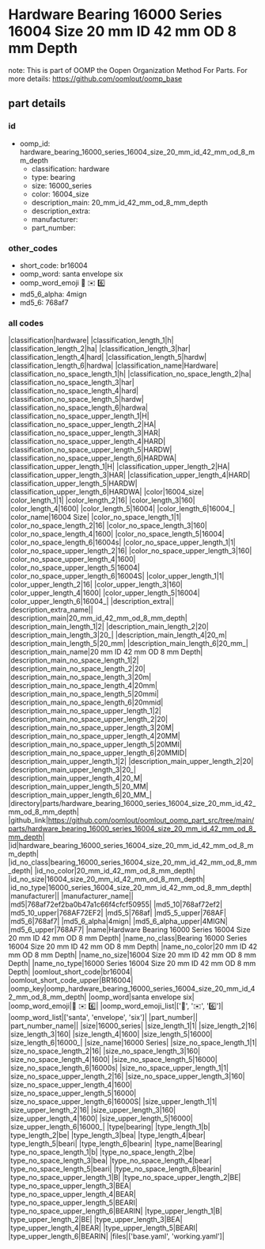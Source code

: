 # Hardware Bearing 16000 Series 16004 Size 20 mm ID 42 mm OD 8 mm Depth  

note: This is part of OOMP the Oopen Organization Method For Parts. For more details: https://github.com/oomlout/oomp_base

##  part details





### id
* oomp_id: hardware_bearing_16000_series_16004_size_20_mm_id_42_mm_od_8_mm_depth
  * classification: hardware
  * type: bearing
  * size: 16000_series
  * color: 16004_size
  * description_main: 20_mm_id_42_mm_od_8_mm_depth
  * description_extra: 
  * manufacturer: 
  * part_number: 

### other_codes
* short_code: br16004
* oomp_word: santa envelope six
* oomp_word_emoji :santa: :envelope: :six:
* md5_6_alpha: 4mign
* md5_6: 768af7

### all codes 
|classification|hardware|
|classification_length_1|h|
|classification_length_2|ha|
|classification_length_3|har|
|classification_length_4|hard|
|classification_length_5|hardw|
|classification_length_6|hardwa|
|classification_name|Hardware|
|classification_no_space_length_1|h|
|classification_no_space_length_2|ha|
|classification_no_space_length_3|har|
|classification_no_space_length_4|hard|
|classification_no_space_length_5|hardw|
|classification_no_space_length_6|hardwa|
|classification_no_space_upper_length_1|H|
|classification_no_space_upper_length_2|HA|
|classification_no_space_upper_length_3|HAR|
|classification_no_space_upper_length_4|HARD|
|classification_no_space_upper_length_5|HARDW|
|classification_no_space_upper_length_6|HARDWA|
|classification_upper_length_1|H|
|classification_upper_length_2|HA|
|classification_upper_length_3|HAR|
|classification_upper_length_4|HARD|
|classification_upper_length_5|HARDW|
|classification_upper_length_6|HARDWA|
|color|16004_size|
|color_length_1|1|
|color_length_2|16|
|color_length_3|160|
|color_length_4|1600|
|color_length_5|16004|
|color_length_6|16004_|
|color_name|16004 Size|
|color_no_space_length_1|1|
|color_no_space_length_2|16|
|color_no_space_length_3|160|
|color_no_space_length_4|1600|
|color_no_space_length_5|16004|
|color_no_space_length_6|16004s|
|color_no_space_upper_length_1|1|
|color_no_space_upper_length_2|16|
|color_no_space_upper_length_3|160|
|color_no_space_upper_length_4|1600|
|color_no_space_upper_length_5|16004|
|color_no_space_upper_length_6|16004S|
|color_upper_length_1|1|
|color_upper_length_2|16|
|color_upper_length_3|160|
|color_upper_length_4|1600|
|color_upper_length_5|16004|
|color_upper_length_6|16004_|
|description_extra||
|description_extra_name||
|description_main|20_mm_id_42_mm_od_8_mm_depth|
|description_main_length_1|2|
|description_main_length_2|20|
|description_main_length_3|20_|
|description_main_length_4|20_m|
|description_main_length_5|20_mm|
|description_main_length_6|20_mm_|
|description_main_name|20 mm ID 42 mm OD 8 mm Depth|
|description_main_no_space_length_1|2|
|description_main_no_space_length_2|20|
|description_main_no_space_length_3|20m|
|description_main_no_space_length_4|20mm|
|description_main_no_space_length_5|20mmi|
|description_main_no_space_length_6|20mmid|
|description_main_no_space_upper_length_1|2|
|description_main_no_space_upper_length_2|20|
|description_main_no_space_upper_length_3|20M|
|description_main_no_space_upper_length_4|20MM|
|description_main_no_space_upper_length_5|20MMI|
|description_main_no_space_upper_length_6|20MMID|
|description_main_upper_length_1|2|
|description_main_upper_length_2|20|
|description_main_upper_length_3|20_|
|description_main_upper_length_4|20_M|
|description_main_upper_length_5|20_MM|
|description_main_upper_length_6|20_MM_|
|directory|parts/hardware_bearing_16000_series_16004_size_20_mm_id_42_mm_od_8_mm_depth|
|github_link|https://github.com/oomlout/oomlout_oomp_part_src/tree/main/parts/hardware_bearing_16000_series_16004_size_20_mm_id_42_mm_od_8_mm_depth|
|id|hardware_bearing_16000_series_16004_size_20_mm_id_42_mm_od_8_mm_depth|
|id_no_class|bearing_16000_series_16004_size_20_mm_id_42_mm_od_8_mm_depth|
|id_no_color|20_mm_id_42_mm_od_8_mm_depth|
|id_no_size|16004_size_20_mm_id_42_mm_od_8_mm_depth|
|id_no_type|16000_series_16004_size_20_mm_id_42_mm_od_8_mm_depth|
|manufacturer||
|manufacturer_name||
|md5|768af72ef2ba0b47a1c66f4cfcf50955|
|md5_10|768af72ef2|
|md5_10_upper|768AF72EF2|
|md5_5|768af|
|md5_5_upper|768AF|
|md5_6|768af7|
|md5_6_alpha|4mign|
|md5_6_alpha_upper|4MIGN|
|md5_6_upper|768AF7|
|name|Hardware Bearing 16000 Series 16004 Size 20 mm ID 42 mm OD 8 mm Depth|
|name_no_class|Bearing 16000 Series 16004 Size 20 mm ID 42 mm OD 8 mm Depth|
|name_no_color|20 mm ID 42 mm OD 8 mm Depth|
|name_no_size|16004 Size 20 mm ID 42 mm OD 8 mm Depth|
|name_no_type|16000 Series 16004 Size 20 mm ID 42 mm OD 8 mm Depth|
|oomlout_short_code|br16004|
|oomlout_short_code_upper|BR16004|
|oomp_key|oomp_hardware_bearing_16000_series_16004_size_20_mm_id_42_mm_od_8_mm_depth|
|oomp_word|santa envelope six|
|oomp_word_emoji|:santa: :envelope: :six:|
|oomp_word_emoji_list|[':santa:', ':envelope:', ':six:']|
|oomp_word_list|['santa', 'envelope', 'six']|
|part_number||
|part_number_name||
|size|16000_series|
|size_length_1|1|
|size_length_2|16|
|size_length_3|160|
|size_length_4|1600|
|size_length_5|16000|
|size_length_6|16000_|
|size_name|16000 Series|
|size_no_space_length_1|1|
|size_no_space_length_2|16|
|size_no_space_length_3|160|
|size_no_space_length_4|1600|
|size_no_space_length_5|16000|
|size_no_space_length_6|16000s|
|size_no_space_upper_length_1|1|
|size_no_space_upper_length_2|16|
|size_no_space_upper_length_3|160|
|size_no_space_upper_length_4|1600|
|size_no_space_upper_length_5|16000|
|size_no_space_upper_length_6|16000S|
|size_upper_length_1|1|
|size_upper_length_2|16|
|size_upper_length_3|160|
|size_upper_length_4|1600|
|size_upper_length_5|16000|
|size_upper_length_6|16000_|
|type|bearing|
|type_length_1|b|
|type_length_2|be|
|type_length_3|bea|
|type_length_4|bear|
|type_length_5|beari|
|type_length_6|bearin|
|type_name|Bearing|
|type_no_space_length_1|b|
|type_no_space_length_2|be|
|type_no_space_length_3|bea|
|type_no_space_length_4|bear|
|type_no_space_length_5|beari|
|type_no_space_length_6|bearin|
|type_no_space_upper_length_1|B|
|type_no_space_upper_length_2|BE|
|type_no_space_upper_length_3|BEA|
|type_no_space_upper_length_4|BEAR|
|type_no_space_upper_length_5|BEARI|
|type_no_space_upper_length_6|BEARIN|
|type_upper_length_1|B|
|type_upper_length_2|BE|
|type_upper_length_3|BEA|
|type_upper_length_4|BEAR|
|type_upper_length_5|BEARI|
|type_upper_length_6|BEARIN|
|files|['base.yaml', 'working.yaml']|
